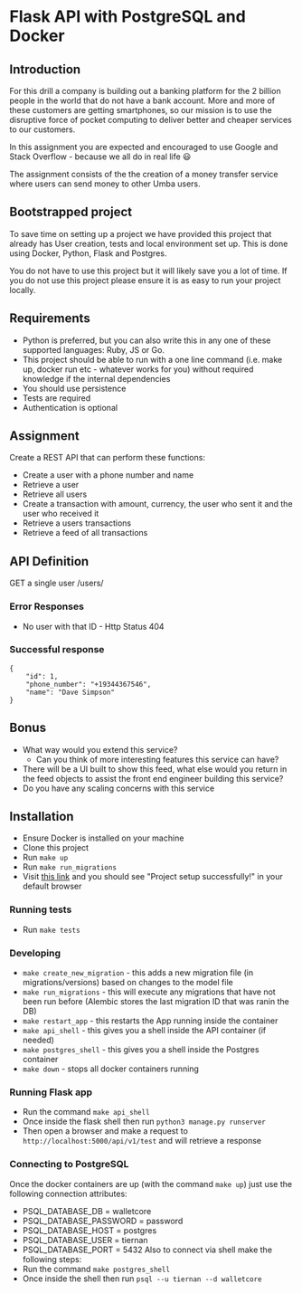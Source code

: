 # Flask API with PostgreSQL and Docker


## Introduction

For this drill a company is building out a banking platform for the 2 billion people in the world that do not have a
bank account. More and more of these customers are getting smartphones, so our mission is to
use the disruptive force of pocket computing to deliver better and cheaper services to our
customers.

In this assignment you are expected and encouraged to use Google and Stack Overflow - because we all do in real life 😃

The assignment consists of the the creation of a money transfer service where users can
send money to other Umba users.

## Bootstrapped project

To save time on setting up a project we have provided this project that already has User creation, tests and local environment set up. This is done using Docker, Python, Flask and Postgres.

You do not have to use this project but it will likely save you a lot of time. If you do not use this project please ensure it is as easy to run your project locally. 

## Requirements

- Python is preferred, but you can also write this in any one of these supported languages: Ruby, JS or Go.
- This project should be able to run with a one line command (i.e. make up, docker run etc - whatever works for you) without required knowledge if the internal dependencies
- You should use persistence
- Tests are required
- Authentication is optional

## Assignment

Create a REST API that can perform these functions:

- Create a user with a phone number and name
- Retrieve a user
- Retrieve all users
- Create a transaction with amount, currency, the user who sent it and the user who received it
- Retrieve a users transactions
- Retrieve a feed of all transactions


## API Definition
GET a single user
/users/<id>

### Error Responses

- No user with that ID - Http Status 404

### Successful response

```
{
    "id": 1,
    "phone_number": "+19344367546",
    "name": "Dave Simpson"
}
```

## Bonus

- What way would you extend this service?
    - Can you think of more interesting features this service can have?
- There will be a UI built to show this feed, what else would you return in the feed objects to assist the front end engineer building this service?
- Do you have any scaling concerns with this service

## Installation
- Ensure Docker is installed on your machine
- Clone this project
- Run `make up`
- Run `make run_migrations`
- Visit [this link](http://localhost:5000/api/v1/test) and you should see "Project setup successfully!" in your default browser


### Running tests 
- Run `make tests`

### Developing
- `make create_new_migration` - this adds a new migration file (in migrations/versions) based on changes to the model file
- `make run_migrations` - this will execute any migrations that have not been run before (Alembic stores the last migration ID that was ranin the DB)
- `make restart_app` - this restarts the App running inside the container 
- `make api_shell` - this gives you a shell inside the API container (if needed)
- `make postgres_shell` - this gives you a shell inside the Postgres container 
- `make down` - stops all docker containers running

### Running Flask app
- Run the command `make api_shell`
- Once inside the flask shell then run `python3 manage.py runserver`
- Then open a browser and make a request to `http://localhost:5000/api/v1/test` and will retrieve a response

### Connecting to PostgreSQL
Once the docker containers are up (with the command `make up`) just use the following connection attributes:
- PSQL_DATABASE_DB = walletcore
- PSQL_DATABASE_PASSWORD = password
- PSQL_DATABASE_HOST = postgres
- PSQL_DATABASE_USER = tiernan
- PSQL_DATABASE_PORT = 5432
Also to connect via shell make the following steps:
- Run the command `make postgres_shell`
- Once inside the shell then run `psql --u tiernan --d walletcore`
